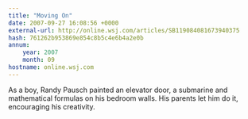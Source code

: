 ```yaml
---
title: "Moving On"
date: 2007-09-27 16:08:56 +0000
external-url: http://online.wsj.com/articles/SB119084081673940375
hash: 761262b953869e854c8b5c4e6b4a2e0b
annum:
    year: 2007
    month: 09
hostname: online.wsj.com
---
```


As a boy, Randy Pausch painted an elevator door, a submarine and mathematical formulas on his bedroom walls. His parents let him do it, encouraging his creativity.
